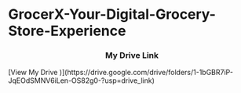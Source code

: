 # GrocerX-Your-Digital-Grocery-Store-Experience
<h3 align='center'> My Drive Link</h3>
[View My Drive )](https://drive.google.com/drive/folders/1-1bGBR7iP-JqEOdSMNV6iLen-OS82g0-?usp=drive_link)
